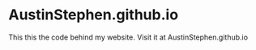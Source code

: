 # AustinStephen.github.io
This this the code behind my website. Visit it at AustinStephen.github.io

